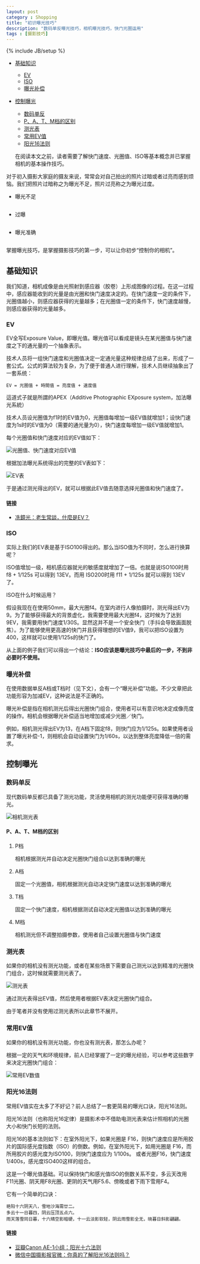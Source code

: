 ```yaml
---
layout: post
category : Shopping
title: "初识曝光技巧"
description: "数码单反曝光技巧，相机曝光技巧，快门光圈运用"
tags : [摄影技巧]
---
```

{% include JB/setup %}

* [基础知识](./#basics)
    * [EV](./#ev)
    * [ISO](./#iso)
    * [曝光补偿](./#compensation)
* [控制曝光](./#control)
    * [数码单反](./#dslr)
    * [P、A、T、M档的区别](./#patm)
    * [测光表](./#actinometer)
    * [常用EV值](./#common)
    * [阳光16法则](./#sunshine16)

    在阅读本文之前，读者需要了解快门速度、光圈值、ISO等基本概念并已掌握相机的基本操作技巧。

对于初入摄影大家庭的摄友来说，常常会对自己拍出的照片过暗或者过亮而感到烦恼。我们把照片过暗称之为曝光不足，照片过亮称之为曝光过度。

* 曝光不足

    ![]()

* 过曝

    ![]()

* 曝光准确

    ![]()

掌握曝光技巧，是掌握摄影技巧的第一步，可以让你初步“控制你的相机”。

<h2 id="basics">基础知识</h2>

我们知道，相机成像是由光照射到感应器（胶卷）上形成图像的过程。在这一过程中，感应器能收到的光量是由光圈和快门速度决定的。在快门速度一定的条件下，光圈值越小，则感应器获得的光量越多；在光圈值一定的条件下，快门速度越慢，则感应器获得的光量越多。

<h3 id="ev">EV</h3>

EV全写Exposure Value，即曝光值。曝光值可以看成是镜头在某光圈值与快门速度之下的通光量的一个抽象表示。

技术人员将一组快门速度和光圈值决定一定通光量这种规律总结了出来，形成了一套公式。公式的算法较为复杂，为了便于普通人进行理解，技术人员继续抽象出了一套系统：

    EV = 光圈值 + 時間值 = 亮度值 + 速度值

這道式子就是所謂的APEX（Additive Photographic EXposure system，加法曝光系統）

技术人员设光圈值为f1时的EV值为0，光圈值每增加一级EV值就增加1；设快门速度为1s时的EV值为0（需要的通光量为0），快门速度每增加一级EV值就增加1。

每个光圈值和快门速度对应的EV值如下：

![光圈值、快门速度对应EV值]()

根据加法曝光系统得出的完整的EV表如下：

![EV表]()

于是通过测光得出的EV，就可以根据此EV值去随意选择光圈值和快门速度了。

<h4>链接</h4>

* [冼鏡光：老生常談，什麼是EV？](http://blog.dcview.com/article.php?a=UmwJbgVjVmc%253D)

<h3 id="iso">ISO</h3>

实际上我们的EV表是基于ISO100得出的。那么当ISO值为不同时，怎么进行换算呢？

ISO值增加一级，相机感应器就光的敏感度就增加了一倍。也就是说ISO100时用 f8 + 1/125s 可以得到 13EV。而用 ISO200时用 f11 + 1/125s 就可以得到 13EV了。

ISO在什么时候运用？

假设我现在在使用50mm，最大光圈f4。在室内进行人像拍摄时，测光得出EV为9。为了能够获得最大的背景虚化，我需要使用最大光圈f4，这时候为了达到9EV，我需要用快门速度1/30S。显然这并不是一个安全快门（手抖会导致画面脱焦）。为了能够使用更高速的快门并且获得理想的EV值9，我可以把ISO设置为400，这样就可以使用1/125s的快门了。

从上面的例子我们可以得出一个结论：**ISO应该是曝光技巧中最后的一步，不到非必要时不使用。**

<h3 id="compensation">曝光补偿</h3>

在使用数据单反A档或T档时（见下文），会有一个“曝光补偿”功能。不少文章把此功能形容为加减EV，这种说法是不正确的。

曝光补偿是指在相机测光后得出光圈快门组合，使用者可以有意识地决定成像亮度的操作。相机会根据曝光补偿适当地增加或减少光圈／快门。

例如，相机测光得出EV为13，在A档下固定f8，则快门应为1/125s。如果使用者设置了曝光补偿-1，则相机会自动设置快门为1/60s，以达到整体亮度降低一倍的需求。

<h2 id="control">控制曝光</h2>

<h3 id="dslr">数码单反</h3>

现代数码单反都已具备了测光功能，灵活使用相机的测光功能便可获得准确的曝光。

![相机测光表]()

<h4 id="patm">P、A、T、M档的区别</h4>

1. P档

    相机根据测光并自动决定光圈快门组合以达到准确的曝光

2. A档

    固定一个光圈值，相机根据测光自动决定快门速度以达到准确的曝光

3. T档

    固定一个快门速度，相机根据测试自动决定光圈值以达到准确的曝光

4. M档

    相机测光但不调整拍摄参数，使用者自己设置光圈值与快门速度

<h3 id="actinometer">测光表</h3>

如果你的相机没有测光功能，或者在某些场景下需要自己测光以达到精准的光圈快门组合，这时候就需要测光表了。

![测光表]()

通过测光表得出EV值，然后使用者根据EV表决定光圈快门组合。

由于笔者并没有使用过测光表所以此章节不展开。

<h3 id="common">常用EV值</h3>

如果你的相机没有测光功能，你也没有测光表，那怎么办呢？

根据一定的天气和环境规律，前人已经掌握了一定的曝光经验，可以参考这些数字来决定光圈快门组合：

![常用EV数值]()

<h3 id="sunshine16">阳光16法则</h3>

常用EV值实在太多了不好记？前人总结了一套更简易的曝光口诀，阳光16法则。

阳光16法则（也称阳光16定律）是摄影术中不借助电测光表来估计照相机的光圈大小和快门长短的法则。

阳光16的基本法则如下：在室外阳光下，如果光圈是 F16，则快门速度应是所用胶片的国际感光度指数（ISO）的倒数。例如，在室外阳光下，如用光圈是 F16，而所用胶片的感光度为ISO100，则快门速度应为 1/100s。 或者光圈F16，快门速度1/400s，感光度ISO400这样的组合。

这是一个曝光值基础。可以保持快门和感光值ISO的倒数关系不变，多云天改用F11光圈、阴天用F8光圈、更阴的天气用F5.6、傍晚或者下雨下雪用F4。

它有一个简单的口诀：

    艳阳十六阴天八，雪地沙海需廿二。
    多云十一日暮四，阴云压顶五点六。
    雨天落雪同日暮，十六晴空影暗硬，十一云淡影软轻，阴云雨雪影全无，晓暮日斜影翩翩。

<h4 id="">链接</h4>

* [豆瓣Canon AE-1小组：阳光十六法则](http://www.douban.com/group/topic/13525470/)
* [微信中国摄影报官微：你真的了解阳光16法则吗？](http://mp.weixin.qq.com/s?__biz=MjM5ODkzNDE0MQ==&mid=202209404&idx=2&sn=46b22e408a1da6e994a9ed322667ef8a&)